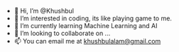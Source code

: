 - 👋 Hi, I’m @Khushbul
- 👀 I’m interested in coding, its like playing game to me.
- 🌱 I’m currently learning Machine Learning and AI
- 💞️ I’m looking to collaborate on ...
- 📫 You can email me at khushbulalam@gmail.com

<!---
Khushbul/Khushbul is a ✨ special ✨ repository because its `README.md` (this file) appears on your GitHub profile.
You can click the Preview link to take a look at your changes.
--->
